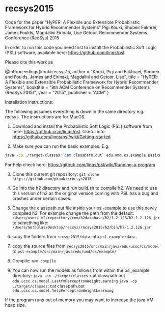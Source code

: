 # recsys2015
Code for the paper "HyPER: A Flexible and Extensible Probabilistic Framework for Hybrid Recommender Systems" Pigi Kouki, Shobeir Fakhrei, James Foulds, Magdalini Eirinaki, Lise Getoor. Recommender Systems Conference (RecSys) 2015

In order to run this code you need first to install the Probabilistic Soft Logic (PSL) software, available here: https://github.com/linqs/psl. 

Please cite this work as

@InProceedings{kouki:recsys15,
  author       = "Kouki, Pigi and Fakhraei, Shobeir and Foulds, James and Eirinaki, Magdalini and Getoor, Lise",
  title        = "HyPER: A Flexible and Extensible Probabilistic Framework for Hybrid Recommender Systems",
  booktitle    = "9th ACM Conference on Recommender Systems (RecSys 2015)",
  year         = "2015",
  publisher    = "ACM"
}



Installation instructions:

The following assumes everything is down in the same directory e.g. recsys. The instructions are for MacOS.

1. Download and install the Probabilistic Soft Logic (PSL) software from here: https://github.com/linqs/psl. 
Useful info: https://github.com/linqs/psl/wiki/Getting-started

2. Make sure you can run the basic examples. E.g. 
```sh
java -cp ./target/classes:`cat classpath.out` edu.umd.cs.example.BasicExample
```
For help check here: https://github.com/linqs/psl/wiki/Running-a-program

3. Clone this current git repository:
`git clone https://github.com/pkouki/recsys2015`

4. Go into the h2 directory and run build.sh to compile h2. We need to use this version of h2 as the original version coming with PSL has a bug and crashes under certain cases.

5. Change the classpath.out file inside your psl-example to use this newly compiled h2. For example change the path from the default: 
    `/Users/user/.m2/repository/com/h2database/h2/1.2.126/h2-1.2.126.jar `
    to something like:
    `/Users/antoulas/Desktop/recsys/recsys2015/h2/bin/h2-1.2.126.jar `

6. copy the folders from `recsys2015/data` into `psl_example/data`

7. copy the source files from `recsys2015/src/main/java/edu/ucsc/cs/model` to `psl-example/src/main/java/edu/umd/cs/example/`

8. Compile: `mvn compile`

9. You can now run the models as follows from within the psl_example directory:
    `java -cp ./target/classes:`cat classpath.out` edu.ucsc.cs.model.LastfmPerceptronWeightLearning`
    `java -cp ./target/classes:`cat classpath.out` edu.ucsc.cs.model.YelpPerceptronWeightLearning`

If the program runs out of memory you may want to increase the java VM heap size.



